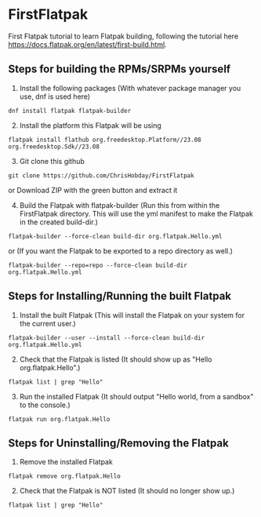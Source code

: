 # FirstFlatpak
First Flatpak tutorial to learn Flatpak building, following the tutorial here https://docs.flatpak.org/en/latest/first-build.html.

## Steps for building the RPMs/SRPMs yourself
1) Install the following packages (With whatever package manager you use, dnf is used here)
```console
dnf install flatpak flatpak-builder
```
2) Install the platform this Flatpak will be using
```console
flatpak install flathub org.freedesktop.Platform//23.08 org.freedesktop.Sdk//23.08
```
3) Git clone this github
```console
git clone https://github.com/ChrisHobday/FirstFlatpak
```
or Download ZIP with the green button and extract it

4) Build the Flatpak with flatpak-builder (Run this from within the FirstFlatpak directory. This will use the yml manifest to make the Flatpak in the created build-dir.)
```console
flatpak-builder --force-clean build-dir org.flatpak.Hello.yml
```
or (If you want the Flatpak to be exported to a repo directory as well.)
```console
flatpak-builder --repo=repo --force-clean build-dir org.flatpak.Hello.yml
```

## Steps for Installing/Running the built Flatpak
1) Install the built Flatpak (This will install the Flatpak on your system for the current user.)
```console
flatpak-builder --user --install --force-clean build-dir org.flatpak.Hello.yml
```
2) Check that the Flatpak is listed (It should show up as "Hello org.flatpak.Hello".)
```console
flatpak list | grep "Hello"
```
3) Run the installed Flatpak (It should output "Hello world, from a sandbox" to the console.)
```console
flatpak run org.flatpak.Hello
```

## Steps for Uninstalling/Removing the Flatpak
1) Remove the installed Flatpak
```console
flatpak remove org.flatpak.Hello
```
2) Check that the Flatpak is NOT listed (It should no longer show up.)
```console
flatpak list | grep "Hello"
```
